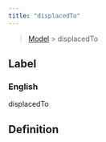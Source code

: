 ```yaml
---
title: "displacedTo"
---
```


> [Model](./../) > displacedTo

## Label

### English
displacedTo


## Definition



    
